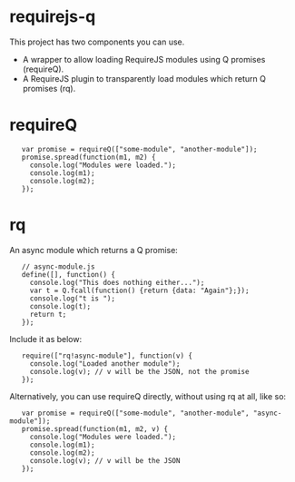 requirejs-q
===========

This project has two components you can use.
* A wrapper to allow loading RequireJS modules using Q promises (requireQ).
* A RequireJS plugin to transparently load modules which return Q promises (rq).

requireQ
========

```
   var promise = requireQ(["some-module", "another-module"]);
   promise.spread(function(m1, m2) {
     console.log("Modules were loaded.");
  	 console.log(m1);
  	 console.log(m2);
   });
```

rq
==

An async module which returns a Q promise:

```
   // async-module.js
   define([], function() {
     console.log("This does nothing either...");
  	 var t = Q.fcall(function() {return {data: "Again"};});
  	 console.log("t is ");
  	 console.log(t);
  	 return t;
   });
```

Include it as below:

```
   require(["rq!async-module"], function(v) {
     console.log("Loaded another module");
  	 console.log(v); // v will be the JSON, not the promise
   });
```

Alternatively, you can use requireQ directly, without using rq at all, like so:

```
   var promise = requireQ(["some-module", "another-module", "async-module"]);
   promise.spread(function(m1, m2, v) {
     console.log("Modules were loaded.");
     console.log(m1);
  	 console.log(m2);
     console.log(v); // v will be the JSON
   });
```
